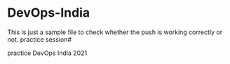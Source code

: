 # DevOps-India

This is just a sample file to check whether the push is working correctly or not.
practice session#

practice DevOps India 2021
